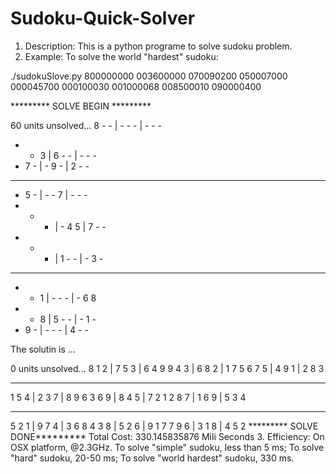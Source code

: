 Sudoku-Quick-Solver
===================


1. Description: This is a python programe to solve sudoku problem.
2. Example:
To solve the world "hardest" sudoku:


./sudokuSlove.py 800000000 003600000 070090200 050007000 000045700 000100030 001000068 008500010 090000400

********* SOLVE BEGIN *********



60 units unsolved...
8   -   - |   -   -   - |   -   -   -
-   -   3 |   6   -   - |   -   -   -
-   7   - |   -   9   - |   2   -   -
--- --- --- --- --- --- --- --- ---
-   5   - |   -   -   7 |   -   -   -
-   -   - |   -   4   5 |   7   -   -
-   -   - |   1   -   - |   -   3   -
--- --- --- --- --- --- --- --- ---
-   -   1 |   -   -   - |   -   6   8
-   -   8 |   5   -   - |   -   1   -
-   9   - |   -   -   - |   4   -   -



The solutin is ...

0 units unsolved...
8   1   2 |   7   5   3 |   6   4   9
9   4   3 |   6   8   2 |   1   7   5
6   7   5 |   4   9   1 |   2   8   3
--- --- --- --- --- --- --- --- ---
1   5   4 |   2   3   7 |   8   9   6
3   6   9 |   8   4   5 |   7   2   1
2   8   7 |   1   6   9 |   5   3   4
--- --- --- --- --- --- --- --- ---
5   2   1 |   9   7   4 |   3   6   8
4   3   8 |   5   2   6 |   9   1   7
7   9   6 |   3   1   8 |   4   5   2
********* SOLVE DONE*********
Total Cost:  330.145835876 Mili Seconds
3. Efficiency:
On OSX platform, @2.3GHz.
To solve "simple" sudoku, less than 5 ms;
To solve "hard" sudoku, 20-50 ms;
To solve "world hardest" sudoku, 330 ms.


